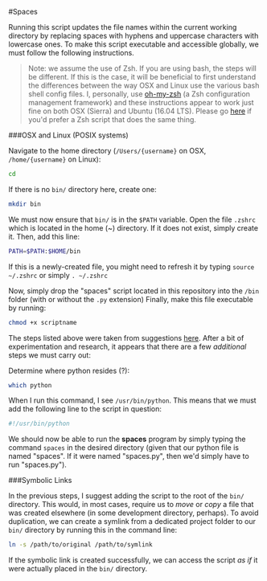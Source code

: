 #Spaces

Running this script updates the file names within the current working directory by replacing spaces with hyphens and uppercase characters with lowercase ones. To make this script executable and accessible globally, we must follow the following instructions.

> Note: we assume the use of Zsh. If you are using bash, the steps will be different. If this is the case, it will be beneficial to first understand the differences between the way OSX and Linux use the various bash shell config files. I, personally, use [oh-my-zsh](https://github.com/robbyrussell/oh-my-zsh) (a Zsh configuration management framework) and these instructions appear to work just fine on both OSX (Sierra) and Ubuntu (16.04 LTS). Please go [here](https://github.com/jeffreysbrother/zspaces) if you'd prefer a Zsh script that does the same thing.

###OSX and Linux (POSIX systems)

Navigate to the home directory (`/Users/{username}` on OSX, `/home/{username}` on Linux):

```bash
cd
```

If there is no `bin/` directory here, create one:  

```bash
mkdir bin
```

We must now ensure that `bin/` is in the `$PATH` variable. Open the file `.zshrc` which is located in the home (~) directory. If it does not exist, simply create it. Then, add this line:

```bash
PATH=$PATH:$HOME/bin
```

If this is a newly-created file, you might need to refresh it by typing `source ~/.zshrc` or simply `. ~/.zshrc`

Now, simply drop the "spaces" script located in this repository into the `/bin` folder (with or without the `.py` extension) Finally, make this file executable by running:

```bash
chmod +x scriptname
```

The steps listed above were taken from suggestions [here](https://shapeshed.com/using-custom-shell-scripts-on-osx-or-linux/). After a bit of experimentation and research, it appears that there are a few *additional* steps we must carry out:

Determine where python resides (?):

```bash
which python
```

When I run this command, I see `/usr/bin/python`. This means that we must add the following line to the script in question:

```bash
#!/usr/bin/python
```

We should now be able to run the **spaces** program by simply typing the command `spaces` in the desired directory (given that our python file is named "spaces". If it were named "spaces.py", then we'd simply have to run "spaces.py").

###Symbolic Links

In the previous steps, I suggest adding the script to the root of the `bin/` directory. This would, in most cases, require us to *move* or *copy* a file that was created elsewhere (in some development directory, perhaps). To avoid duplication, we can create a symlink from a dedicated project folder to our `bin/` directory by running this in the command line:

```bash
ln -s /path/to/original /path/to/symlink
```

If the symbolic link is created successfully, we can access the script *as if* it were actually placed in the `bin/` directory.
